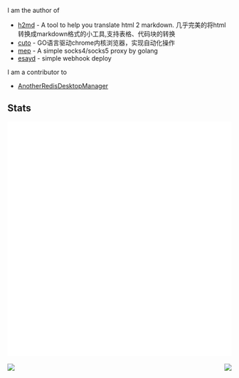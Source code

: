 
I am the author of

- [h2md](https://github.com/diiyw/h2md) - A tool to help you translate html 2 markdown. 几乎完美的将html转换成markdown格式的小工具,支持表格、代码块的转换
- [cuto](https://github.com/diiyw/cuto) - GO语言驱动chrome内核浏览器，实现自动化操作
- [mep](https://github.com/diiyw/mep) - A simple socks4/socks5 proxy by golang
- [esayd](https://github.com/diiyw/easyd) - simple webhook deploy

I am a contributor to

- [AnotherRedisDesktopManager](https://github.com/qishibo/AnotherRedisDesktopManager)

## Stats
![Metrics](https://github.com/diiyw/diiyw/blob/master/github-metrics.svg)

<img align="left" src="https://github-readme-stats.vercel.app/api/top-langs/?username=diiyw&hide_border=true">
<img align="right" src="https://github-readme-stats.vercel.app/api?username=diiyw&show_icons=true&hide_border=true">

